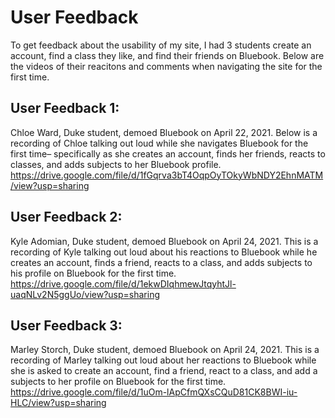 # User Feedback
To get feedback about the usability of my site, I had 3 students create an account, find a class they like, and find their friends on Bluebook. Below are the videos of their reacitons and comments when navigating the site for the first time.

## User Feedback 1: 
Chloe Ward, Duke student, demoed Bluebook on April 22, 2021. Below is a recording of Chloe talking out loud while she navigates Bluebook for the first time– specifically as she creates an account, finds her friends, reacts to classes, and adds subjects to her Bluebook profile.
https://drive.google.com/file/d/1fGqrva3bT4OqpOyTOkyWbNDY2EhnMATM/view?usp=sharing

## User Feedback 2: 
Kyle Adomian, Duke student, demoed Bluebook on April 24, 2021. This is a recording of Kyle talking out loud about his reactions to Bluebook while he creates an account, finds a friend, reacts to a class, and adds subjects to his profile on Bluebook for the first time.
https://drive.google.com/file/d/1ekwDIqhmewJtqyhtJl-uaqNLv2N5ggUo/view?usp=sharing

## User Feedback 3: 
Marley Storch, Duke student, demoed Bluebook on April 24, 2021. This is a recording of Marley talking out loud about her reactions to Bluebook while she is asked to create an account, find a friend, react to a class, and add a subjects to her profile on Bluebook for the first time.
https://drive.google.com/file/d/1uOm-lApCfmQXsCQuD81CK8BWI-iu-HLC/view?usp=sharing

